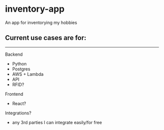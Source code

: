 # inventory-app
An app for inventorying my hobbies

## Current use cases are for:
---
Backend
- Python
- Postgres
- AWS + Lambda
- API
- RFID?

Frontend
- React?

Integrations?
- any 3rd parties I can integrate easily/for free

